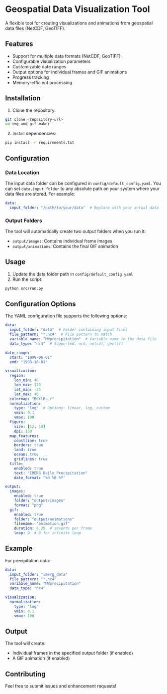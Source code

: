 # Geospatial Data Visualization Tool

A flexible tool for creating visualizations and animations from geospatial data files (NetCDF, GeoTIFF).

## Features

- Support for multiple data formats (NetCDF, GeoTIFF)
- Configurable visualization parameters
- Customizable date ranges
- Output options for individual frames and GIF animations
- Progress tracking
- Memory-efficient processing

## Installation

1. Clone the repository:
```bash
git clone <repository-url>
cd img_and_gif_maker
```

2. Install dependencies:
```bash
pip install -r requirements.txt
```

## Configuration

### Data Location
The input data folder can be configured in `config/default_config.yaml`. You can set `data.input_folder` to any absolute path on your system where your data files are stored. For example:

```yaml
data:
  input_folder: "/path/to/your/data"  # Replace with your actual data folder path
```

### Output Folders
The tool will automatically create two output folders when you run it:
- `output/images`: Contains individual frame images
- `output/animations`: Contains the final GIF animation

## Usage

1. Update the data folder path in `config/default_config.yaml`
2. Run the script:
```bash
python src/run.py
```

## Configuration Options

The YAML configuration file supports the following options:

```yaml
data:
  input_folder: "data"  # Folder containing input files
  file_pattern: "*.nc4"  # File pattern to match
  variable_name: "MWprecipitation"  # Variable name in the data file
  data_type: "nc4"  # Supported: nc4, netcdf, geotiff

date_range:
  start: "1998-06-01"
  end: "1998-10-01"

visualization:
  region:
    lon_min: 40
    lon_max: 120
    lat_min: -35
    lat_max: 40
  colormap: "RdYlBu_r"
  normalization:
    type: "log"  # Options: linear, log, custom
    vmin: 0.1
    vmax: 100
  figure:
    size: [12, 10]
    dpi: 150
  map_features:
    coastline: true
    borders: true
    land: true
    ocean: true
    gridlines: true
  title:
    enabled: true
    text: "IMERG Daily Precipitation"
    date_format: "%d %B %Y"

output:
  images:
    enabled: true
    folder: "output/images"
    format: "png"
  gif:
    enabled: true
    folder: "output/animations"
    filename: "animation.gif"
    duration: 0.25  # seconds per frame
    loop: 0  # 0 for infinite loop
```

## Example

For precipitation data:
```yaml
data:
  input_folder: "imerg_data"
  file_pattern: "*.nc4"
  variable_name: "MWprecipitation"
  data_type: "nc4"

visualization:
  normalization:
    type: "log"
    vmin: 0.1
    vmax: 100
```

## Output

The tool will create:
- Individual frames in the specified output folder (if enabled)
- A GIF animation (if enabled)

## Contributing

Feel free to submit issues and enhancement requests!